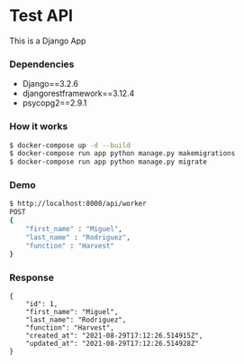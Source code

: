 # Test API
This is a Django App

### Dependencies
- Django==3.2.6
- djangorestframework==3.12.4
- psycopg2==2.9.1

### How it works
```sh
$ docker-compose up -d --build
$ docker-compose run app python manage.py makemigrations
$ docker-compose run app python manage.py migrate
```

### Demo
```sh
$ http://localhost:8000/api/worker
POST
{    
    "first_name" : "Miguel",
    "last_name" : "Rodriguez",
    "function" : "Harvest"
}
```
### Response
````
{
    "id": 1,
    "first_name": "Miguel",
    "last_name": "Rodriguez",
    "function": "Harvest",
    "created_at": "2021-08-29T17:12:26.514915Z",
    "updated_at": "2021-08-29T17:12:26.514928Z"
}
````